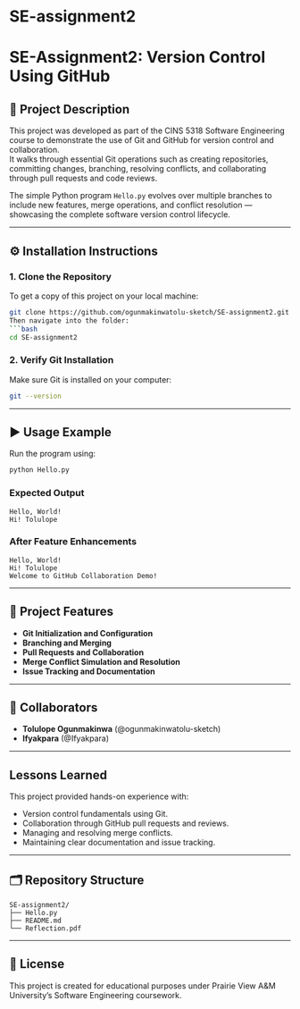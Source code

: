 # SE-assignment2
# SE-Assignment2: Version Control Using GitHub
## 📖 Project Description
This project was developed as part of the CINS 5318 Software Engineering course to demonstrate the use of Git and GitHub for version control and collaboration.  
It walks through essential Git operations such as creating repositories, committing changes, branching, resolving conflicts, and collaborating through pull requests and code reviews.

The simple Python program `Hello.py` evolves over multiple branches to include new features, merge operations, and conflict resolution — showcasing the complete software version control lifecycle.

---

## ⚙️ Installation Instructions

### 1. Clone the Repository
To get a copy of this project on your local machine:
```bash
git clone https://github.com/ogunmakinwatolu-sketch/SE-assignment2.git
Then navigate into the folder:
```bash
cd SE-assignment2
```

### 2. Verify Git Installation
Make sure Git is installed on your computer:
```bash
git --version
```
---

## ▶️ Usage Example

Run the program using:
```bash
python Hello.py
```

### **Expected Output**
```
Hello, World!
Hi! Tolulope
```

### After Feature Enhancements
```
Hello, World!
Hi! Tolulope
Welcome to GitHub Collaboration Demo!
```

---

## 🧩 Project Features
- **Git Initialization and Configuration**
- **Branching and Merging**
- **Pull Requests and Collaboration**
- **Merge Conflict Simulation and Resolution**
- **Issue Tracking and Documentation**

---

## 👥 Collaborators
- **Tolulope Ogunmakinwa** (@ogunmakinwatolu-sketch)  
- **Ifyakpara** (@Ifyakpara)

---

##  Lessons Learned
This project provided hands-on experience with:
- Version control fundamentals using Git.  
- Collaboration through GitHub pull requests and reviews.  
- Managing and resolving merge conflicts.  
- Maintaining clear documentation and issue tracking.

---

## 🗂️ Repository Structure
```
SE-assignment2/
├── Hello.py
├── README.md
└── Reflection.pdf
```

---

## 🧾 License
This project is created for educational purposes under Prairie View A&M University’s Software Engineering coursework.